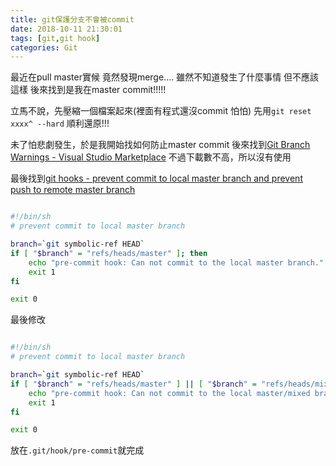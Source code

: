 ```yaml
---
title: git保護分支不會被commit
date: 2018-10-11 21:30:01
tags: [git,git hook]
categories: Git
---
```


最近在pull master實候
竟然發現merge....
雖然不知道發生了什麼事情
但不應該這樣
後來找到是我在master commit!!!!!

<!--more-->

立馬不說，先壓縮一個檔案起來(裡面有程式還沒commit 怕怕)
先用`git reset  xxxx^ --hard`
順利還原!!!

未了怕悲劇發生，於是我開始找如何防止master commit
後來找到[Git Branch Warnings - Visual Studio Marketplace](https://marketplace.visualstudio.com/items?itemName=teledemic.branch-warnings)
不過下載數不高，所以沒有使用

最後找到[git hooks - prevent commit to local master branch and prevent push to remote master branch](https://gist.github.com/aaronhoffman/ffbfd36928f9336be2436cffe39feaec)
```sh

#!/bin/sh
# prevent commit to local master branch

branch=`git symbolic-ref HEAD`
if [ "$branch" = "refs/heads/master" ]; then
    echo "pre-commit hook: Can not commit to the local master branch."
    exit 1
fi

exit 0
```

最後修改

```sh

#!/bin/sh
# prevent commit to local master branch

branch=`git symbolic-ref HEAD`
if [ "$branch" = "refs/heads/master" ] || [ "$branch" = "refs/heads/mixed" ]; then
    echo "pre-commit hook: Can not commit to the local master/mixed branch."
    exit 1
fi

exit 0
```

放在`.git/hook/pre-commit`就完成

